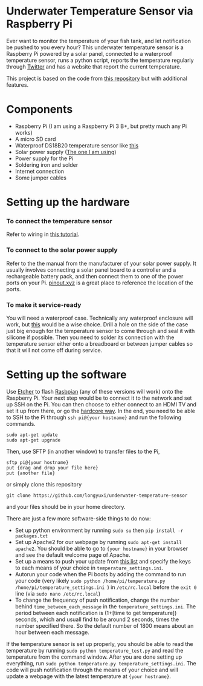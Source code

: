 # Underwater Temperature Sensor via Raspberry Pi
Ever want to monitor the temperature of your fish tank, and let notification be pushed to you every hour? This underwater temperature sensor is a Raspberry Pi powered by a solar panel, connected to a waterproof temperature sensor, runs a python script, reports the temperature regularly through [Twitter](https://twitter.com/rpinotification) and has a website that report the current temperature. 

This project is based on the code from [this repository](https://github.com/Shmoopty/rpi-appliance-monitor) but with additional features.
# Components
- Raspberry Pi (I am using a Raspberry Pi 3 B+, but pretty much any Pi works)
- A micro SD card
- Waterproof DS18B20 temperature sensor like [this](https://www.adafruit.com/product/642)
- Solar power supply ([The one I am using](https://www.adafruit.com/product/390))
- Power supply for the Pi
- Soldering iron and solder
- Internet connection
- Some jumper cables
# Setting up the hardware
### To connect the temperature sensor
Refer to  wiring in [this tutorial](https://bigl.es/ds18b20-temperature-sensor-with-python-raspberry-pi/). 
### To connect to the solar power supply
Refer to the the manual from the manufacturer of your solar power supply. It usually involves connecting a solar panel board to a controller and a rechargeable battery pack, and then connect them to one of the power ports on your Pi. [pinout.xyz](pinout.xyz) is a great place to reference the location of the ports.

### To make it service-ready
You will need a waterproof case. Technically any waterproof enclosure will work, but [this](http://openh.io/rubicon/) would be a wise choice. Drill a hole on the side of the case just big enough for the temperature sensor to come through and seal it with silicone if possible.
Then you need to solder its connection with the temperature sensor either onto a breadboard or between jumper cables so that it will not come off during service.
# Setting up the software
Use [Etcher](https://www.balena.io/etcher/) to flash [Rasbpian](https://www.raspberrypi.org/downloads/raspbian/) (any of these versions will work) onto the Raspberry Pi. Your next step would be to connect it to the network and set up SSH on the Pi. You can then choose to either connect to an HDMI TV and set it up from there, or go the [hardcore way](https://github.com/Shmoopty/rpi-appliance-monitor#step-1-create-the-os). In the end, you need to be able to SSH to the Pi through `ssh pi@{your hostname}` and run the following commands.

```
sudo apt-get update
sudo apt-get upgrade
```
Then, use SFTP (in another window) to transfer files to the Pi, 
```
sftp pi@{your hostname}
put {drag and drop your file here}
put {another file}
```
or simply clone this repository
```
git clone https://github.com/longyuxi/underwater-temperature-sensor
```
and your files should be in your home directory.

There are just a few more software-side things to do now:
- Set up python environment by running `sudo su` then `pip install -r packages.txt`
- Set up Apache2 for our webpage by running `sudo apt-get install apache2`. You should be able to go to `{your hostname}` in your browser and see the default welcome page of Apache.
- Set up a means to push your update from [this list](https://github.com/Shmoopty/rpi-appliance-monitor#step-3-create-the-software) and specify the keys to each means of your choice in  `temperature_settings.ini`.
- Autorun your code when the Pi boots by adding the command to run your code (very likely `sudo python /home/pi/temperature.py /home/pi/temperature_settings.ini `) in `/etc/rc.local` before the `exit 0` line (via `sudo nano /etc/rc.local`) 
- To change the frequency of push notification, change the number behind `time_between_each_message` in the `temperature_settings.ini`. The period between each notification is (1+[time to get temperature]) seconds, which and usuall find to be around 2 seconds, times the number specified there. So the default number of 1800 means about an hour between each message.

If the temperature sensor is set up properly, you should be able to read the temperature by running
`sudo python temperature_test.py` and read the temperature from the command window. After you are done setting up everything, run `sudo python temperature.py temperature_settings.ini`. The code will push notification through the means of your choice and will update a webpage with the latest temperature at `{your hostname}`. 